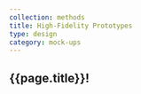 ```yaml
---
collection: methods
title: High-Fidelity Prototypes
type: design
category: mock-ups
---
```


## {{page.title}}!